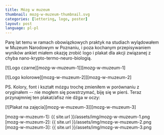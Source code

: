 ```yaml
---
title: Mózg w muzeum
thumbnail: mozg-w-muzeum-thumbnail.svg
categories: [lettering, logo, poster]
layout: post
language: pl-pl
---
```


Parę lat temu w ramach obowiązkowych praktyk na studiach wylądowałem w Muzeum Narodowym w Poznaniu, i poza kochanym przepisywaniem wyników ankiet miałem okazję zrobić logo i plakat dla akcji związanej z chyba nano-krypto-termo-neuro-biologią.

[![Logo czarne][mozg-w-muzeum-1]][mozg-w-muzeum-1]

[![Logo kolorowe][mozg-w-muzeum-2]][mozg-w-muzeum-2]

PS. Kolory, font i kształt mózgu trochę zmieniłem w porównaniu z oryginałem -- nie mogłem się powstrzymać, biję się w pierś. Teraz przynajmniej ten plakat/afisz nie dźga w oczy:

[![Plakat na zajęcia][mozg-w-muzeum-3]][mozg-w-muzeum-3]

[mozg-w-muzeum-1]: {{ site.url }}/assets/img/mozg-w-muzeum-1.png
[mozg-w-muzeum-2]: {{ site.url }}/assets/img/mozg-w-muzeum-2.png
[mozg-w-muzeum-3]: {{ site.url }}/assets/img/mozg-w-muzeum-3.png